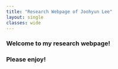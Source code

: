 ```yaml
---
title: "Research Webpage of Joohyun Lee"
layout: single
classes: wide
---
```


### Welcome to my research webpage!
### Please enjoy!
